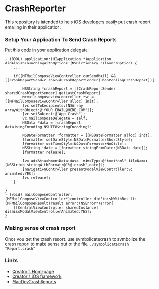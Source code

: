 CrashReporter
=============
This repository is intended to help iOS developers easily put crash report emailing in their application.

### Setup Your Application To Send Crash Reports

Put this code in your application delegate: 



	- (BOOL) application:(UIApplication *)application didFinishLaunchingWithOptions:(NSDictionary *)launchOptions {
		...
	
		if([MFMailComposeViewController canSendMail] && [[CrashReportSender sharedCrashReportSender] hasPendingCrashReport]){

			NSString *crashReport = [[CrashReportSender sharedCrashReportSender] getLastCrashReport];
			MFMailComposeViewController *vc = [[MFMailComposeViewController alloc] init];
			[vc setToRecipients:[NSArray arrayWithObject:@"YOUR_EMAIL@HERE.COM"]];
			[vc setSubject:@"App Crash"];
			vc.mailComposeDelegate = self;
			NSData *data = [crashReport dataUsingEncoding:NSUTF8StringEncoding];

			NSDateFormatter *formatter = [[NSDateFormatter alloc] init];
			[formatter setDateStyle:NSDateFormatterShortStyle];
			[formatter setTimeStyle:NSDateFormatterNoStyle];
			NSString *date = [formatter stringFromDate:[NSDate date]];
			[formatter release];

			[vc addAttachmentData:data  mimeType:@"text/xml" fileName:[NSString stringWithFormat:@"%@.crash",date]];
			[navigationController presentModalViewController:vc animated:YES];
			[vc release];
		}
	
	}
	- (void) mailComposeController:(MFMailComposeViewController*)controller didFinishWithResult:(MFMailComposeResult)result error:(NSError*)error{
		[[CentralViewController sharedInstance] dismissModalViewControllerAnimated:YES];
    }


### Making sense of crash report

Once you get the crash report, use symbolicatecrash to symbolize the crash report to make sense out of the file. 
`./symbolicatecrash "Report.crash"`

### Links

* [Creator's Homepage](http://devinsheaven.com)
* [Creator's iOS framework](https://github.com/devinross/tapkulibrary)
* [MacDevCrashReports](http://macdevcrashreports.com/)